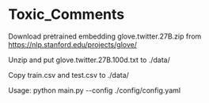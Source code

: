# Toxic_Comments

Download pretrained embedding glove.twitter.27B.zip from https://nlp.stanford.edu/projects/glove/

Unzip and put glove.twitter.27B.100d.txt to ./data/

Copy train.csv and test.csv to ./data/

  Usage:
python main.py --config ./config/config.yaml
